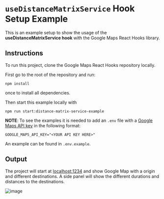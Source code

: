 #  `useDistanceMatrixService` Hook Setup Example

This is an example setup to show the usage of the **useDistanceMatrixService hook** with the Google Maps React Hooks library.

## Instructions

To run this project, clone the Google Maps React Hooks repository locally.

First go to the root of the repository and run:

```shell
npm install
```

once to install all dependencies.

Then start this example locally with

```shell
npm run start:distance-matrix-service-example
```

**NOTE**:
To see the examples it is needed to add an `.env` file with a [Google Maps API key](https://developers.google.com/maps/documentation/embed/get-api-key#:~:text=Go%20to%20the%20Google%20Maps%20Platform%20%3E%20Credentials%20page.&text=On%20the%20Credentials%20page%2C%20click,Click%20Close.) in the following format:

```
GOOGLE_MAPS_API_KEY="<YOUR API KEY HERE>"
```

An example can be found in `.env.example`.

## Output

The project will start at [localhost:1234](http://localhost:1234) and show Google Map with a origin and different destinations. A side panel will show the different durations and distances to the destinations.

![image](https://user-images.githubusercontent.com/39244966/197476221-68f06a3c-f76d-40b5-ab81-f9dbd8d4fbe5.png)
